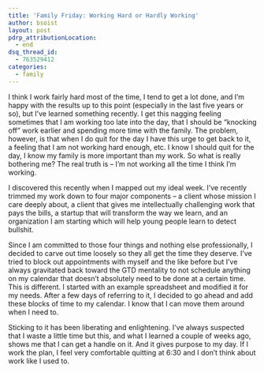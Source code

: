 ```yaml
---
title: 'Family Friday: Working Hard or Hardly Working'
author: bsoist
layout: post
pdrp_attributionLocation:
  - end
dsq_thread_id:
  - 763529412
categories:
  - family
---
```

I think I work fairly hard most of the time, I tend to get a lot done, and I&#8217;m happy with the results up to this point (especially in the last five years or so), but I&#8217;ve learned something recently. I get this nagging feeling sometimes that I am working too late into the day, that I should be &#8220;knocking off&#8221; work earlier and spending more time with the family. The problem, however, is that when I do quit for the day I have this urge to get back to it, a feeling that I am not working hard enough, etc. I know I should quit for the day, I know my family is more important than my work. So what is really bothering me? The real truth is &#8211; I&#8217;m not working all the time I think I&#8217;m working. 

I discovered this recently when I mapped out my ideal week. I&#8217;ve recently trimmed my work down to four major components &#8211; a client whose mission I care deeply about, a client that gives me intellectually challenging work that pays the bills, a startup that will transform the way we learn, and an organization I am starting which will help young people learn to detect bullshit.

Since I am committed to those four things and nothing else professionally, I decided to carve out time loosely so they all get the time they deserve. I&#8217;ve tried to block out appointments with myself and the like before but I&#8217;ve always gravitated back toward the GTD mentality to not schedule anything on my calendar that doesn&#8217;t absolutely need to be done at a certain time. This is different. I started with an example spreadsheet and modified it for my needs. After a few days of referring to it, I decided to go ahead and add these blocks of time to my calendar. I know that I can move them around when I need to.

Sticking to it has been liberating and enlightening. I&#8217;ve always suspected that I waste a little time but this, and what I learned a couple of weeks ago, shows me that I can get a handle on it. And it gives purpose to my day. If I work the plan, I feel very comfortable quitting at 6:30 and I don&#8217;t think about work like I used to.
